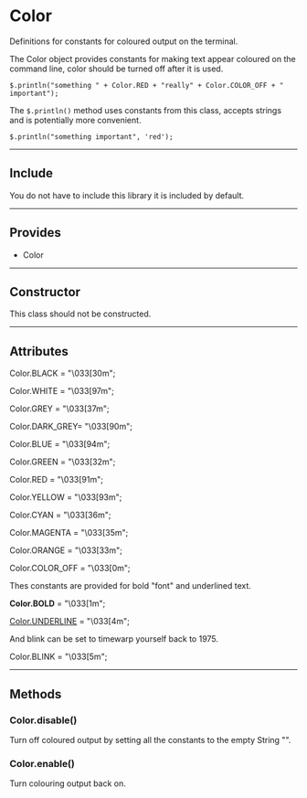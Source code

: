 # Color

Definitions for constants for coloured output on the terminal.

The Color object provides constants for making text appear coloured on the command line, color should be turned off after it is used.

    $.println("something " + Color.RED + "really" + Color.COLOR_OFF + " important");

The `$.println()` method uses constants from this class, accepts strings and is potentially more convenient.

    $.println("something important", 'red');
    
----------------------------

## Include

You do not have to include this library it is included by default.

---------------------------

## Provides

* Color

---------------------------

## Constructor

This class should not be constructed.

---------------------------

## Attributes

Color.BLACK   = "\033[30m";

Color.WHITE   = "\033[97m";

Color.GREY    = "\033[37m";

Color.DARK_GREY= "\033[90m";

Color.BLUE    = "\033[94m";

Color.GREEN   = "\033[32m";

Color.RED     = "\033[91m";

Color.YELLOW  = "\033[93m";

Color.CYAN    = "\033[36m";

Color.MAGENTA = "\033[35m";

Color.ORANGE  = "\033[33m";

Color.COLOR_OFF = "\033[0m";

Thes constants are provided for bold "font" and underlined text.

<b>Color.BOLD</b>      = "\033[1m";

<u>Color.UNDERLINE</u> = "\033[4m";

And blink can be set to timewarp yourself back to 1975.

<blink>Color.BLINK</blink>     = "\033[5m";


---------------------------

## Methods

### Color.disable()  

Turn off coloured output by setting all the constants to the empty String "".

### Color.enable()

Turn colouring output back on.
